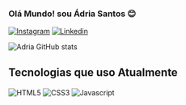 ### Olá Mundo! sou Ádria Santos 😊
[![Instagram](https://img.shields.io/badge/Instagram-E4405F?style=for-the-badge&logo=instagram&logoColor=white)](https://www.instagram.com/adriansilva1229/)
[![Linkedin](https://img.shields.io/badge/LinkedIn-0077B5?style=for-the-badge&logo=linkedin&logoColor=white)](https://www.linkedin.com/in/adrian-santos-350656217/)

![Adria GitHub stats](https://github-readme-stats.vercel.app/api?username=AdrianS-rge&show_icons=true&theme=radical)

## Tecnologias que uso Atualmente

<div style="display: inline-block"<br>
   <img align="center" alt="HTML5" src="https://img.shields.io/badge/HTML5-E34F26?style=for-the-badge&logo=html5&logoColor=white">
   <img align="center" alt="CSS3" src="https://img.shields.io/badge/CSS3-1572B6?style=for-the-badge&logo=css3&logoColor=white">
   <img align="center" alt="Javascript" src="https://img.shields.io/badge/JavaScript-F7DF1E?style=for-the-badge&logo=javascript&logoColor=black">
</div>
